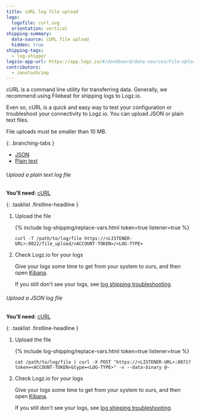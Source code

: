```yaml
---
title: cURL log file upload
logo:
  logofile: curl.svg
  orientation: vertical
shipping-summary:
  data-source: cURL file upload
  hidden: true
shipping-tags:
  - log-shipper
logzio-app-url: https://app.logz.io/#/dashboard/data-sources/File-UploadcURL
contributors:
  - imnotashrimp
---
```


cURL is a command line utility for transferring data.
Generally, we recommend using Filebeat for shipping logs to Logz.io.

Even so, cURL is a quick and easy way to test your configuration or troubleshoot your connectivity to Logz.io.
You can upload JSON or plain text files.

<div class="info-box important">
  File uploads must be smaller than 10 MB.
</div>

<div class="branching-container">

{: .branching-tabs }
  * [JSON](#json-config)
  * [Plain text](#plain-text-config)

<div id="plain-text-config">

###### Upload a plain text log file

**You'll need**:
[cURL](https://curl.haxx.se/download.html)

{: .tasklist .firstline-headline }
1. Upload the file

    {% include log-shipping/replace-vars.html token=true listener=true %}

    ```shell
    curl -T /path/to/log/file https://<LISTENER-URL>:8022/file_upload/<ACCOUNT-TOKEN>/<LOG-TYPE>
    ```

2. Check Logz.io for your logs

    Give your logs some time to get from your system to ours, and then open [Kibana](https://app.logz.io/#/dashboard/kibana).

    If you still don't see your logs, see [log shipping troubleshooting]({{site.baseurl}}/user-guide/log-shipping/log-shipping-troubleshooting.html).

</div>


<div id="json-config">

###### Upload a JSON log file

**You'll need**:
[cURL](https://curl.haxx.se/download.html)

{: .tasklist .firstline-headline }
1. Upload the file

    {% include log-shipping/replace-vars.html token=true listener=true %}

    ```shell
    cat /path/to/log/file | curl -X POST "https://<LISTENER-URL>:8071?token=<ACCOUNT-TOKEN>&type=<LOG-TYPE>" -v --data-binary @-
    ```

2. Check Logz.io for your logs

    Give your logs some time to get from your system to ours, and then open [Kibana](https://app.logz.io/#/dashboard/kibana).

    If you still don't see your logs, see [log shipping troubleshooting]({{site.baseurl}}/user-guide/log-shipping/log-shipping-troubleshooting.html).

</div>

</div>